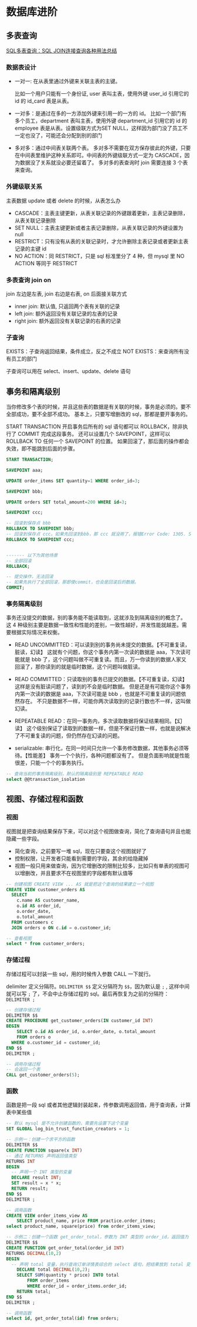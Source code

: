 # 数据库进阶

## 多表查询
[SQL多表查询：SQL JOIN连接查询各种用法总结](https://blog.csdn.net/weixin_60528419/article/details/128701926)

### 数据表设计

- 一对一: 在从表里通过外键来关联主表的主键。

  比如一个用户只能有一个身份证, user 表叫主表，使用外键 user_id 引用它的 id 的 id_card 表是从表。

- 一对多：是通过在多的一方添加外键来引用一的一方的 id。
  比如一个部门有多个员工，department 表叫主表，使用外键 department_id 引用它的 id 的 employee 表是从表。设置级联方式为SET NULL，这样因为部门没了员工不一定也没了，可能还会分配到别的部门

- 多对多：通过中间表关联两个表。
  多对多不需要在双方保存彼此的外键，只要在中间表里维护这种关系即可。中间表的外键级联方式一定为 CASCADE，因为数据没了关系就没必要还留着了。
  多对多的表查询时 join 需要连接 3 个表来查询。

### 外键级联关系

主表数据 update 或者 delete 的时候，从表怎么办

- CASCADE：主表主键更新，从表关联记录的外键跟着更新，主表记录删除，从表关联记录删除
- SET NULL：主表主键更新或者主表记录删除，从表关联记录的外键设置为 null
- RESTRICT：只有没有从表的关联记录时，才允许删除主表记录或者更新主表记录的主键 id
- NO ACTION：同 RESTRICT，只是 sql 标准里分了 4 种，但 mysql 里 NO ACTION 等同于 RESTRICT

### 多表查询 join on

join 左边是左表, join 右边是右表, on 后面接关联方式

- inner join: 默认值, 只返回两个表有关联的记录
- left join: 额外返回没有关联记录的左表的记录
- right join: 额外返回没有关联记录的右表的记录

### 子查询

EXISTS：子查询返回结果，条件成立，反之不成立
NOT EXISTS：来查询所有没有员工的部门

子查询可以用在 select、insert、update、delete 语句

## 事务和隔离级别

当你修改多个表的时候，并且这些表的数据是有关联的时候，事务是必须的。要不全部成功，要不全部不成功。
基本上，只要写增删改的 sql，那都是要开事务的。

START TRANSACTION 开启事务后所有的 sql 语句都可以 ROLLBACK，除非执行了 COMMIT 完成这段事务。
还可以设置几个 SAVEPOINT，这样可以 ROLLBACK TO 任何一个 SAVEPOINT 的位置。
如果回滚了，那后面的操作都会失效，即不能跳到后面的步骤。

```sql
START TRANSACTION;

SAVEPOINT aaa;

UPDATE order_items SET quantity=1 WHERE order_id=3;

SAVEPOINT bbb;

UPDATE orders SET total_amount=200 WHERE id=3;

SAVEPOINT ccc;

-- 回滚到保存点 bbb
ROLLBACK TO SAVEPOINT bbb;
-- 回滚到保存点 ccc。如果先回滚到bbb，那 ccc 就没用了，报错Error Code: 1305. SAVEPOINT ccc does not exist
ROLLBACK TO SAVEPOINT ccc;


------- 以下为其他场景
-- 全部回滚
ROLLBACK;

-- 提交操作，无法回滚
-- 如果先执行了全部回滚，那即使commit，也会是回滚后的数据。
COMMIT;
```

### 事务隔离级别

事务还没提交的数据，别的事务能不能读取到，这就涉及到隔离级别的概念了。
这 4 种级别主要是数据一致性和性能的差别，一致性越好，并发性能就越差。需要根据实际情况来权衡。

- READ UNCOMMITTED：可以读到别的事务尚未提交的数据。【不可重复读，脏读，幻读】
  这就有个问题，你这个事务内第一次读的数据是 aaa，下次读可能就是 bbb 了，这个问题叫做不可重复读。而且，万一你读到的数据人家又回滚了，那你读到的就是临时数据，这个问题叫做脏读。

- READ COMMITTED：只读取别的事务已提交的数据。【不可重复读，幻读】
  这样是没有脏读问题了，读到的不会是临时数据。
  但是还是有可能你这个事务内第一次读的数据是 aaa，下次读可能是 bbb ，也就是不可重复读的问题依然存在。
  不只是数据不一样，可能你两次读取到的记录行数也不一样，这叫做幻读。

- REPEATABLE READ：在同一事务内，多次读取数据将保证结果相同。【幻读】
  这个级别保证了读取到的数据一样，但是不保证行数一样，也就是说解决了不可重复读的问题，但仍然存在幻读的问题。

- serializable: 串行化，在同一时间只允许一个事务修改数据，其他事务必须等待。【性能差】
  事务一个个执行，各种问题都没有了。
  但是负面影响就是性能很差，只能一个个的事务执行。


```sql
-- 查询当前的事务隔离级别，默认的隔离级别是 REPEATABLE READ
select @@transaction_isolation
```

## 视图、存储过程和函数

### 视图

视图就是把查询结果保存下来，可以对这个视图做查询，简化了查询语句并且也能隐藏一些字段。

- 简化查询，之前要写一堆 sql，现在只要查这个视图就好了
- 控制权限，让开发者只能看到需要的字段，其余的给隐藏掉
- 视图一般只用来做查询，因为它增删改的限制比较多，比如只有单表的视图可以增删改，并且要求不在视图里的字段都有默认值等

```sql
-- 创建视图 CREATE VIEW ... AS 就是把这个查询的结果建立一个视图
CREATE VIEW customer_orders AS 
  SELECT
    c.name AS customer_name, 
    o.id AS order_id, 
    o.order_date, 
    o.total_amount
  FROM customers c
  JOIN orders o ON c.id = o.customer_id;

-- 查看视图
select * from customer_orders;
```

### 存储过程

存储过程可以封装一些 sql，用的时候传入参数 CALL 一下就行。

delimiter 定义分隔符。`DELIMITER $$` 定义分隔符为 `$$`，因为默认是 `;` , 这样中间就可以写 `;` 了，不会中止存储过程的 sql。最后再恢复为之前的分隔符：`DELIMITER ;`

```sql
-- 创建存储过程
DELIMITER $$
CREATE PROCEDURE get_customer_orders(IN customer_id INT)
BEGIN
    SELECT o.id AS order_id, o.order_date, o.total_amount
    FROM orders o
  WHERE o.customer_id = customer_id;
END $$
DELIMITER ;

-- 调用存储过程
-- 会返回一个表
CALL get_customer_orders(5);
```

### 函数

函数是把一段 sql 或者其他逻辑封装起来，传参数调用返回值，用于查询表，计算表中某些值

```sql
-- 默认 mysql 是不允许创建函数的，需要先设置下这个变量
SET GLOBAL log_bin_trust_function_creators = 1;
```

```sql
-- 示例一：创建一个求平方的函数
DELIMITER $$
CREATE FUNCTION square(x INT)
-- 通过 RETURNS 声明返回值类型
RETURNS INT
BEGIN
  -- 声明一个 INT 类型的变量
  DECLARE result INT;
  SET result = x * x;
  RETURN result;
END $$
DELIMITER ;

-- 调用函数
CREATE VIEW order_items_view AS 
    SELECT product_name, price FROM practice.order_items;
select product_name, square(price) from order_items_view;
```


```sql
-- 示例二：创建一个函数 get_order_total，参数为 INT 类型的 order_id，返回值为 DECIMAL(10, 2) 类型
DELIMITER $$
CREATE FUNCTION get_order_total(order_id INT)
RETURNS DECIMAL(10,2)
BEGIN
  -- 声明 total 变量，执行查询订单详情表综合的 select 语句，把结果放到 total 变量里，也就是 SELECT INTO
	DECLARE total DECIMAL(10,2);
	SELECT SUM(quantity * price) INTO total
		FROM order_items
		WHERE order_id = order_items.order_id;
	RETURN total;
END $$
DELIMITER ;

-- 调用函数
select id, get_order_total(id) from orders;
```

